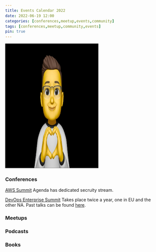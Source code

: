 ```yaml
---
title: Events Calendar 2022
date: 2022-06-19 12:00
categories: [conferences,meetup,events,community]
tags: [conferences,meetup,community,events]
pin: true
---
```

<img src="/assets/MM01.png" 
    alt="Picture" 
    width="300" 
    height="400" 
     />


### Conferences
[AWS Summit](https://aws.amazon.com/events/summits/?awsf.events-location=*all&awsf.events-series=*all)
Agenda has dedicated secruity stream.


[DevOps Enterprise Summit](https://events.itrevolution.com/)
Takes place twice a year, one in EU and the other NA.  Past talks can be found [here](https://videos.itrevolution.com/).


### Meetups

### Podcasts

### Books